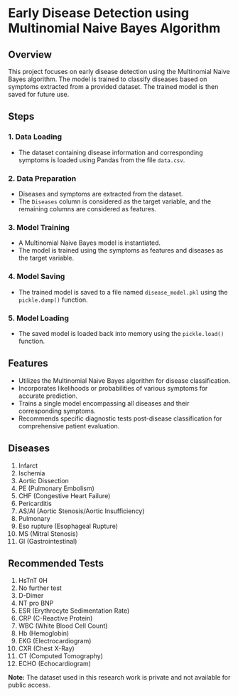 # Early Disease Detection using Multinomial Naive Bayes Algorithm

## Overview
This project focuses on early disease detection using the Multinomial Naive Bayes algorithm. The model is trained to classify diseases based on symptoms extracted from a provided dataset. The trained model is then saved for future use.

## Steps

### 1. Data Loading
- The dataset containing disease information and corresponding symptoms is loaded using Pandas from the file `data.csv`.

### 2. Data Preparation
- Diseases and symptoms are extracted from the dataset.
- The `Diseases` column is considered as the target variable, and the remaining columns are considered as features.

### 3. Model Training
- A Multinomial Naive Bayes model is instantiated.
- The model is trained using the symptoms as features and diseases as the target variable.

### 4. Model Saving
- The trained model is saved to a file named `disease_model.pkl` using the `pickle.dump()` function.

### 5. Model Loading
- The saved model is loaded back into memory using the `pickle.load()` function.

## Features
- Utilizes the Multinomial Naive Bayes algorithm for disease classification.
- Incorporates likelihoods or probabilities of various symptoms for accurate prediction.
- Trains a single model encompassing all diseases and their corresponding symptoms.
- Recommends specific diagnostic tests post-disease classification for comprehensive patient evaluation.

## Diseases
1. Infarct
2. Ischemia
3. Aortic Dissection
4. PE (Pulmonary Embolism)
5. CHF (Congestive Heart Failure)
6. Pericarditis
7. AS/AI (Aortic Stenosis/Aortic Insufficiency)
8. Pulmonary
9. Eso rupture (Esophageal Rupture)
10. MS (Mitral Stenosis)
11. GI (Gastrointestinal)

## Recommended Tests
1. HsTnT 0H
2. No further test
3. D-Dimer
4. NT pro BNP
5. ESR (Erythrocyte Sedimentation Rate)
6. CRP (C-Reactive Protein)
7. WBC (White Blood Cell Count)
8. Hb (Hemoglobin)
9. EKG (Electrocardiogram)
10. CXR (Chest X-Ray)
11. CT (Computed Tomography)
12. ECHO (Echocardiogram)

**Note:** The dataset used in this research work is private and not available for public access.
